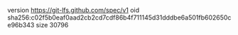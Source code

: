 version https://git-lfs.github.com/spec/v1
oid sha256:c02f5b0eaf0aad2cb2cd7cdf86b4f711145d31dddbe6a501fb602650ce96b343
size 30796
